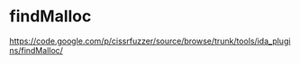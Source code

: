 findMalloc
==========

https://code.google.com/p/cissrfuzzer/source/browse/trunk/tools/ida_plugins/findMalloc/
